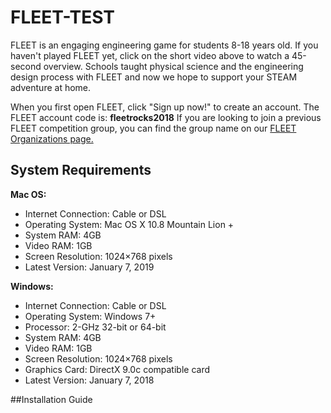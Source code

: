 # FLEET-TEST
 
FLEET is an engaging engineering game for students 8-18 years old. If you haven't played FLEET yet, click on the short video above to watch a 45-second overview. Schools taught physical science and the engineering design process with FLEET and now we hope to support your STEAM adventure at home. 

When you first open FLEET, click "Sign up now!" to create an account. The FLEET account code is: **fleetrocks2018**
If you are looking to join a previous FLEET competition group, you can find the group name on our [FLEET Organizations page.](https://www.navalengineers.org/STEM-FLEET/Orgs)

## System Requirements

**Mac OS:**
- Internet Connection: Cable or DSL
- Operating System: Mac OS X 10.8 Mountain Lion +
- System RAM: 4GB
- Video RAM: 1GB
- Screen Resolution: 1024×768 pixels
- Latest Version: January 7, 2019


**Windows:**
- Internet Connection: Cable or DSL
- Operating System: Windows 7+
- Processor: 2-GHz 32-bit or 64-bit 
- System RAM: 4GB
- Video RAM:    1GB
- Screen Resolution: 1024×768 pixels
- Graphics Card: DirectX 9.0c compatible card
- Latest Version: January 7, 2018

##Installation Guide
